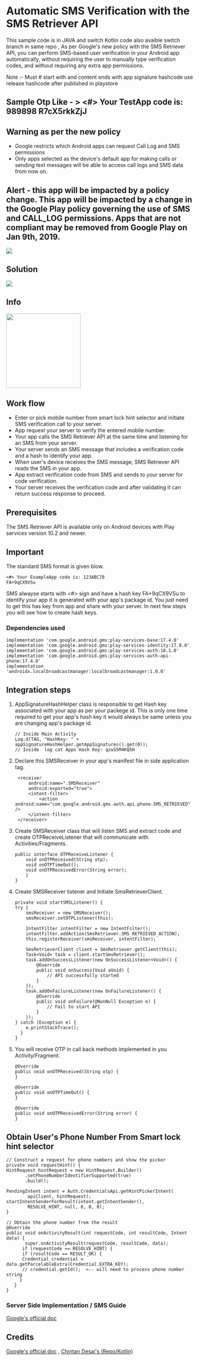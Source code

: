 # Automatic SMS Verification with the SMS Retriever API
This sample code is in JAVA and switch Kotlin code also avaible switch branch in same repo , 
As per Google's new policy with the SMS Retriever API, 
you can perform SMS-based user verification in your Android app automatically, 
without requiring the user to manually type verification codes, and without requiring any extra app permissions.  

Note :- 
Must # start with and content ends with app signature hashcode use release hashcode after published in playstore 
## Sample Otp Like - > <#> Your TestApp code is: 989898 R7cX5rkkZjJ

## Warning as per the new policy
- Google restricts which Android apps can request Call Log and SMS permissions 
- Only apps selected as the device's default app for making calls or sending text messages will be able to access call logs and SMS data from now on.

## Alert - this app will be impacted by a policy change. This app will be impacted by a change in the Google Play policy governing the use of SMS and CALL_LOG permissions. Apps that are not compliant may be removed from Google Play on Jan 9th, 2019.

<img src="./screens/googles_warning.png" width=“400”/>


## Solution
<img src="./screens/sms_retriever_api.png" width=“400”/>


## Info
<img src="./screens/app_view.png" width="200"/>


## Work flow

- Enter or pick mobile number from smart lock hint selector and initiate SMS verification call to your server.
- App request your server to verify the entered mobile number.
- Your app calls the SMS Retriever API at the same time and listening for an SMS from your server.
- Your server sends an SMS message that includes a verification code and a hash to identify your app.
- When user's device receives the SMS message, SMS Retriever API reads the SMS in your app.
- App extract verification code from SMS and sends to your server for code verification.
- Your server receives the verification code and after validating it can return success response to proceed.

## Prerequisites
The SMS Retriever API is available only on Android devices with Play services version 10.2 and newer.

## Important
The standard SMS format is given blow.

    <#> Your ExampleApp code is: 123ABC78 
    FA+9qCX9VSu

SMS alwayse starts with <#> sign and have a hash key FA+9qCX9VSu to identify your app it is generated with your app's package id. You just need to get this has key from app and share with your server. 
In next few steps you will see how to create hash keys.

### Dependencies used
 
    implementation 'com.google.android.gms:play-services-base:17.4.0'
    implementation 'com.google.android.gms:play-services-identity:17.0.0'
    implementation 'com.google.android.gms:play-services-auth:18.1.0'
    implementation 'com.google.android.gms:play-services-auth-api-phone:17.4.0'
    implementation 'androidx.localbroadcastmanager:localbroadcastmanager:1.0.0'


    
## Integration steps
1. AppSignatureHashHelper class is responsible to get Hash key associated with your app as per your packege id. This is only one time required to get your app's hash key it would always be same unless you are changing app's package id.
       
       // Inside Main Activity 
       Log.d(TAG, "HashKey: " + appSignatureHashHelper.getAppSignatures().get(0));
       // Inside  log cat Apps Hash Key: qzwS5M4KQ5H
        
                
2. Declare this SMSReceiver in your app's manifest file in side application tag.

        <receiver
            android:name=".SMSReceiver"
            android:exported="true">
            <intent-filter>
                <action android:name="com.google.android.gms.auth.api.phone.SMS_RETRIEVED" />
            </intent-filter>
        </receiver> 
3. Create SMSReceiver class that will listen SMS and extract code and create OTPReceiveListener that will communicate with Activities/Fragments.
      
       public interface OTPReceiveListener {
           void onOTPReceived(String otp);
           void onOTPTimeOut();
           void onOTPReceivedError(String error);
           }
       }
4.  Create SMSReceiver listener and Initiate SmsRetrieverClient.

        private void startSMSListener() {
        try {
            smsReceiver = new SMSReceiver();
            smsReceiver.setOTPListener(this);

            IntentFilter intentFilter = new IntentFilter();
            intentFilter.addAction(SmsRetriever.SMS_RETRIEVED_ACTION);
            this.registerReceiver(smsReceiver, intentFilter);

            SmsRetrieverClient client = SmsRetriever.getClient(this);
            Task<Void> task = client.startSmsRetriever();
            task.addOnSuccessListener(new OnSuccessListener<Void>() {
                @Override
                public void onSuccess(Void aVoid) {
                    // API successfully started
                }
            });
            task.addOnFailureListener(new OnFailureListener() {
                @Override
                public void onFailure(@NonNull Exception e) {
                    // Fail to start API
                }
            });
        } catch (Exception e) {
            e.printStackTrace();
          }
        }
5. You will receive OTP in call back methods implemented in you  Activity/Fragment.
    
       @Override
       public void onOTPReceived(String otp) {
       }

       @Override
       public void onOTPTimeOut() {
       }

       @Override
       public void onOTPReceivedError(String error) {
       }

## Obtain User's Phone Number From Smart lock hint selector
    // Construct a request for phone numbers and show the picker
    private void requestHint() {
    HintRequest hintRequest = new HintRequest.Builder()
           .setPhoneNumberIdentifierSupported(true)
           .build();

    PendingIntent intent = Auth.CredentialsApi.getHintPickerIntent(
            apiClient, hintRequest);
    startIntentSenderForResult(intent.getIntentSender(),
            RESOLVE_HINT, null, 0, 0, 0);
    }

    // Obtain the phone number from the result
    @Override
    public void onActivityResult(int requestCode, int resultCode, Intent data) {
           super.onActivityResult(requestCode, resultCode, data);
          if (requestCode == RESOLVE_HINT) {
          if (resultCode == RESULT_OK) {
          Credential credential = data.getParcelableExtra(Credential.EXTRA_KEY);
          // credential.getId();  <-- will need to process phone number string
         }
       }
    }



### Server Side Implementation / SMS Guide
[Google's official doc](https://developers.google.com/identity/sms-retriever/verify)

## Credits
[Google's official doc](https://developers.google.com/identity/sms-retriever/overview) ,
[Chintan Desai's (Repo/Kotlin)](https://github.com/chintandesai49/SMSRetrieverAPIDemo)
